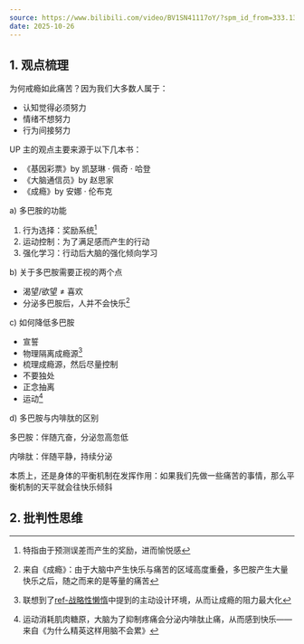 ```yaml
---
source: https://www.bilibili.com/video/BV1SN41117oY/?spm_id_from=333.1387.favlist.content.click&vd_source=bfb2e50dad8e670124c382656b85473e
date: 2025-10-26
---
```


## 1. 观点梳理

为何戒瘾如此痛苦？因为我们大多数人属于：

- 认知觉得必须努力
- 情绪不想努力
- 行为间接努力

UP 主的观点主要来源于以下几本书：

- 《基因彩票》by 凯瑟琳 · 佩奇 · 哈登
- 《大脑通信员》by 赵思家
- 《成瘾》by 安娜 · 伦布克

a) 多巴胺的功能 

1. 行为选择：奖励系统[^1]
2. 运动控制：为了满足感而产生的行动
3. 强化学习：行动后大脑的强化倾向学习

[^1]:特指由于预测误差而产生的奖励，进而愉悦感

b) 关于多巴胺需要正视的两个点

- 渴望/欲望 ≠ 喜欢
- 分泌多巴胺后，人并不会快乐[^2]

[^2]: 来自《成瘾》：由于大脑中产生快乐与痛苦的区域高度重叠，多巴胺产生大量快乐之后，随之而来的是等量的痛苦

c) 如何降低多巴胺

- 宣誓
- 物理隔离成瘾源[^3]
- 梳理成瘾源，然后尽量控制
- 不要独处
- 正念抽离
- 运动[^4]

[^3]: 联想到了[ref-战略性懒惰](ref-战略性懒惰.md)中提到的主动设计环境，从而让成瘾的阻力最大化
[^4]: 运动消耗肌肉糖原，大脑为了抑制疼痛会分泌内啡肽止痛，从而感到快乐——来自《为什么精英这样用脑不会累》

d) 多巴胺与内啡肽的区别 

多巴胺：伴随亢奋，分泌忽高忽低

内啡肽：伴随平静，持续分泌

本质上，还是身体的平衡机制在发挥作用：如果我们先做一些痛苦的事情，那么平衡机制的天平就会往快乐倾斜

## 2. 批判性思维

